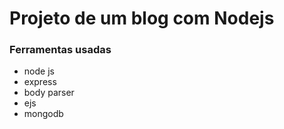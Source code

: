 
# Projeto de um blog com Nodejs

### Ferramentas usadas 

 - node js
 - express
 - body parser
 - ejs
 - mongodb

